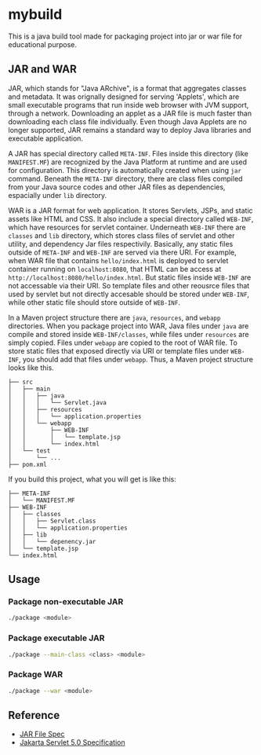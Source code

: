 # mybuild

This is a java build tool made for packaging project into jar or war file for educational purpose.

## JAR and WAR

JAR, which stands for "Java ARchive", is a format that aggregates classes and metadata. It was orignally designed for serving 'Applets', which are small executable programs that run inside web browser with JVM support, through a network. Downloading an applet as a JAR file is much faster than downloading each class file individually. Even though Java Applets are no longer supported, JAR remains a standard way to deploy Java libraries and executable application.

A JAR has special directory called `META-INF`. Files inside this directory (like `MANIFEST.MF`) are recognized by the Java Platform at runtime and are used for configuration. This directory is automatically created when using `jar` command. Beneath the `META-INF` directory, there are class files compiled from your Java source codes and other JAR files as dependencies, espacially under `lib` directory.

WAR is a JAR format for web application. It stores Servlets, JSPs, and static assets like HTML and CSS. It also include a special directory called `WEB-INF`, which have resources for servlet container. Underneath `WEB-INF` there are `classes` and `lib` directory, which stores class files of servlet and other utility, and dependency Jar files respectivily. Basically, any static files outside of `META-INF` and `WEB-INF` are served via there URI. For example, when WAR file that contains `hello/index.html` is deployed to servlet container running on `localhost:8080`, that HTML can be access at `http://localhost:8080/hello/index.html`. But static files inside `WEB-INF` are not accessable via their URI. So template files and other reousrce files that used by servlet but not directly accesable should be stored under `WEB-INF`, while other static file should store outside of `WEB-INF`. 

In a Maven project structure there are `java`, `resources`, and `webapp` directories. When you package project into WAR, Java files under `java` are compile and stored inside `WEB-INF/classes`, while files under `resources` are simply copied. Files under `webapp` are copied to the root of WAR file. To store static files that exposed directly via URI or template files under `WEB-INF`, you should add that files under `webapp`. Thus, a Maven project structure looks like this.

```
├── src
│   ├── main
│   │   ├── java
│   │   │   └── Servlet.java
│   │   ├── resources
│   │   │   └── application.properties
│   │   └── webapp
│   │       ├── WEB-INF
│   │       │   └── template.jsp
│   │       └── index.html
│   └── test
│       └── ...
├── pom.xml
```
If you build this project, what you will get is like this:

```
├── META-INF
│   └── MANIFEST.MF
├── WEB-INF
│   ├── classes
│   │   ├── Servlet.class
│   │   └── application.properties
│   ├── lib
│   │   └── depenency.jar
│   └── template.jsp
└── index.html
```

## Usage

### Package non-executable JAR
```bash
./package <module>
```

### Package executable JAR
```bash
./package --main-class <class> <module>
```

### Package WAR
```bash
./package --war <module>
```

## Reference
- [JAR File Spec](https://docs.oracle.com/en/java/javase/17/docs/specs/jar/jar.html#the-meta-inf-directory)
- [Jakarta Servlet 5.0 Specification](https://jakarta.ee/zh/specifications/servlet/5.0/jakarta-servlet-spec-5.0.pdf)
